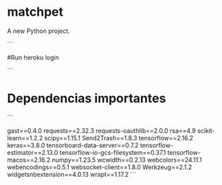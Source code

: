 # matchpet

A new Python project.

´´´

#Run
heroku login

´´´


# Dependencias importantes

´´´

gast==0.4.0
requests==2.32.3
requests-oauthlib==2.0.0
rsa==4.9
scikit-learn==1.2.2
scipy==1.15.1
Send2Trash==1.8.3
tensorflow==2.16.2
keras==3.8.0
tensorboard-data-server==0.7.2
tensorflow-estimator==2.13.0
tensorflow-io-gcs-filesystem==0.37.1
tensorflow-macos==2.16.2
numpy==1.23.5
wcwidth==0.2.13
webcolors==24.11.1
webencodings==0.5.1
websocket-client==1.8.0
Werkzeug==2.1.2
widgetsnbextension==4.0.13
wrapt==1.17.2
´´´
